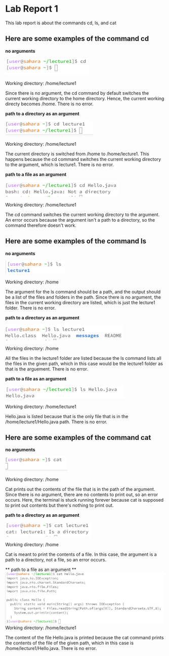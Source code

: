 # Lab Report 1 

This lab report is about the commands cd, ls, and cat

## Here are some examples of the command cd

**no arguments**

![Image](screenshot11.png)	

Working directory: /home/lecture1

Since there is no argument, the cd command by default switches the current working directory to the home directory. Hence, the current working directy becomes /home. There is no error.

**path to a directory as an argument**

![Image](screenshot2.png)	

Working directory: /home/lecture1

The current directory is switched from /home to /home/lecture1. This happens because the cd command switches the current working directory to the argument, which is lecture1. There is no error.

**path to a file as an argument**

![Image](screenshot3.png)	

Working directory: /home/lecture1

The cd command switches the current working directory to the argument. An error occurs because the argument isn't a path to a directory, so the command therefore doesn't work. 

## Here are some examples of the command ls

**no arguments**

![Image](screenshot8.png)	

Working directory: /home

The argument for the ls command should be a path, and the output should be a list of the files and folders in the path. Since there is no argument, the files in the current working directory are listed, which is just the lecture1 folder. There is no error.

**path to a directory as an argument**

![Image](screenshot9.png)	

Working directory: /home

All the files in the lecture1 folder are listed because the ls command lists all the files in the given path, which in this case would be the lecture1 folder as that is the arguement. There is no error.

**path to a file as an argument**

![Image](screenshot10.png)	

Working directory: /home/lecture1

Hello.java is listed because that is the only file that is in the /home/lecture1/Hello.java path. There is no error. 

## Here are some examples of the command cat

**no arguments**

![Image](screenshot5.png)	

Working directory: /home

Cat prints out the contents of the file that is in the path of the argument. Since there is no argument, there are no contents to print out, so an error occurs. Here, the terminal is stuck running forever because cat is supposed to print out contents but there's nothing to print out.

**path to a directory as an argument**

![Image](screenshot6.png)	

Working directory: /home

Cat is meant to print the contents of a file. In this case, the argument is a path to a directory, not a file, so an error occurs.

** path to a file as an argument **
![Image](screenshot7.png)	
Working directory: /home/lecture1

The content of the file Hello.java is printed because the cat command prints the contents of the file of the given path, which in this case is /home/lecture1/Hello.java. There is no error.
